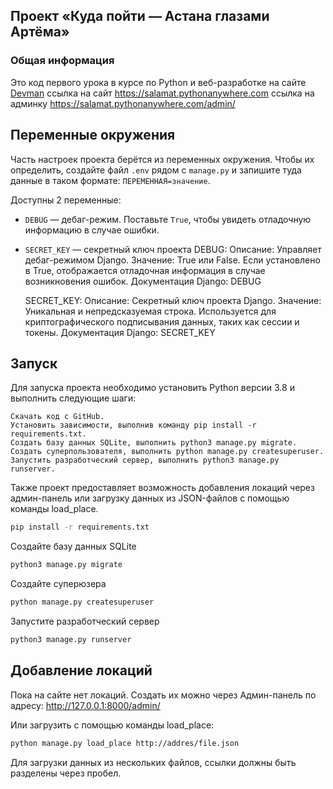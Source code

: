 ## Проект «Куда пойти — Астана глазами Артёма»    

### Общая информация


Это код первого урока в курсе по Python и веб-разработке на сайте [Devman](https://dvmn.org)
ссылка на сайт https://salamat.pythonanywhere.com
ссылка на админку https://salamat.pythonanywhere.com/admin/


## Переменные окружения

Часть настроек проекта берётся из переменных окружения. Чтобы их определить, создайте файл `.env` рядом с `manage.py` и запишите туда данные в таком формате: `ПЕРЕМЕННАЯ=значение`.

Доступны 2 переменные:
- `DEBUG` — дебаг-режим. Поставьте `True`, чтобы увидеть отладочную информацию в случае ошибки.
- `SECRET_KEY` — секретный ключ проекта
    DEBUG:
        Описание: Управляет дебаг-режимом Django.
        Значение: True или False.
        Если установлено в True, отображается отладочная информация в случае возникновения ошибок.
        Документация Django: DEBUG

    SECRET_KEY:
        Описание: Секретный ключ проекта Django.
        Значение: Уникальная и непредсказуемая строка.
        Используется для криптографического подписывания данных, таких как сессии и токены.
        Документация Django: SECRET_KEY

## Запуск
Для запуска проекта необходимо установить Python версии 3.8 и выполнить следующие шаги:

    Скачать код с GitHub.
    Установить зависимости, выполнив команду pip install -r requirements.txt.
    Создать базу данных SQLite, выполнить python3 manage.py migrate.
    Создать суперпользователя, выполнить python manage.py createsuperuser.
    Запустить разработческий сервер, выполнить python3 manage.py runserver.

Также проект предоставляет возможность добавления локаций через админ-панель или загрузку данных из JSON-файлов с помощью команды load_place.
```sh
pip install -r requirements.txt
```

Создайте базу данных SQLite

```sh
python3 manage.py migrate
```

Создайте суперюзера

```sh
python manage.py createsuperuser
```

Запустите разработческий сервер

```sh
python3 manage.py runserver
```

## Добавление локаций

Пока на сайте нет локаций. Создать их можно через Админ-панель по адресу: http://127.0.0.1:8000/admin/

Или загрузить с помощью команды load_place:

```sh
python manage.py load_place http://addres/file.json
```
Для загрузки данных из нескольких файлов, ссылки должны быть разделены через пробел.
